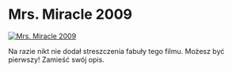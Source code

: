 Mrs. Miracle 2009 
=============
[![Mrs. Miracle 2009 ](http://vidos.pl/images/player.gif)](http://vidos.pl/mrs-miracle-2009)

 Na razie nikt nie dodał streszczenia fabuły tego filmu. Możesz być pierwszy! Zamieść swój opis.
